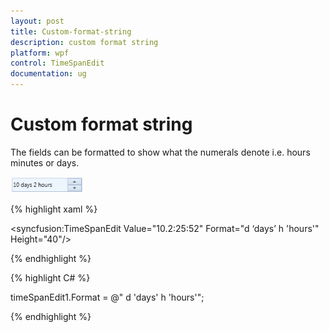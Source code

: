 ```yaml
---
layout: post
title: Custom-format-string
description: custom format string
platform: wpf
control: TimeSpanEdit
documentation: ug
---
```


# Custom format string

The fields can be formatted to show what the numerals denote i.e. hours minutes or days.



![](Custom-format-string_images/Custom-format-string_img1.png)




{% highlight xaml %}

<syncfusion:TimeSpanEdit Value="10.2:25:52" Format="d ‘days’ h 'hours'"  Height="40"/>

{% endhighlight %}

{% highlight C# %}

timeSpanEdit1.Format = @" d 'days' h 'hours'";

{% endhighlight %}

